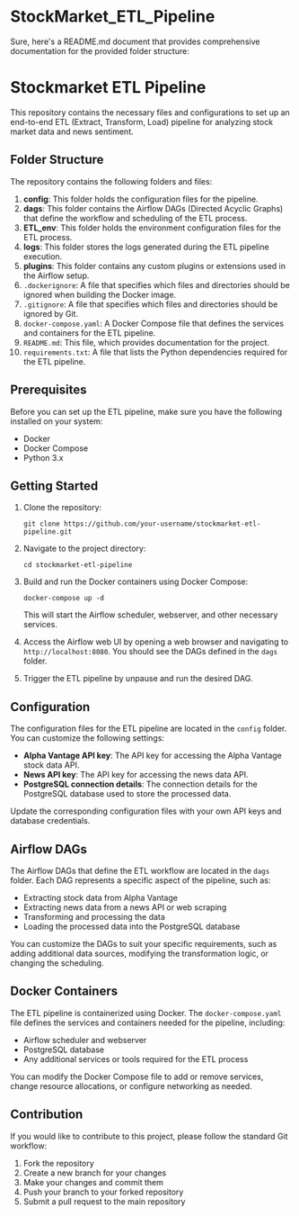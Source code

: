 # StockMarket_ETL_Pipeline
Sure, here's a README.md document that provides comprehensive documentation for the provided folder structure:

# Stockmarket ETL Pipeline

This repository contains the necessary files and configurations to set up an end-to-end ETL (Extract, Transform, Load) pipeline for analyzing stock market data and news sentiment.

## Folder Structure

The repository contains the following folders and files:

1. **config**: This folder holds the configuration files for the pipeline.
2. **dags**: This folder contains the Airflow DAGs (Directed Acyclic Graphs) that define the workflow and scheduling of the ETL process.
3. **ETL_env**: This folder holds the environment configuration files for the ETL process.
4. **logs**: This folder stores the logs generated during the ETL pipeline execution.
5. **plugins**: This folder contains any custom plugins or extensions used in the Airflow setup.
6. `.dockerignore`: A file that specifies which files and directories should be ignored when building the Docker image.
7. `.gitignore`: A file that specifies which files and directories should be ignored by Git.
8. `docker-compose.yaml`: A Docker Compose file that defines the services and containers for the ETL pipeline.
9. `README.md`: This file, which provides documentation for the project.
10. `requirements.txt`: A file that lists the Python dependencies required for the ETL pipeline.

## Prerequisites

Before you can set up the ETL pipeline, make sure you have the following installed on your system:

- Docker
- Docker Compose
- Python 3.x

## Getting Started

1. Clone the repository:

   ```
   git clone https://github.com/your-username/stockmarket-etl-pipeline.git
   ```

2. Navigate to the project directory:

   ```
   cd stockmarket-etl-pipeline
   ```

3. Build and run the Docker containers using Docker Compose:

   ```
   docker-compose up -d
   ```

   This will start the Airflow scheduler, webserver, and other necessary services.

4. Access the Airflow web UI by opening a web browser and navigating to `http://localhost:8080`. You should see the DAGs defined in the `dags` folder.

5. Trigger the ETL pipeline by unpause and run the desired DAG.

## Configuration

The configuration files for the ETL pipeline are located in the `config` folder. You can customize the following settings:

- **Alpha Vantage API key**: The API key for accessing the Alpha Vantage stock data API.
- **News API key**: The API key for accessing the news data API.
- **PostgreSQL connection details**: The connection details for the PostgreSQL database used to store the processed data.

Update the corresponding configuration files with your own API keys and database credentials.

## Airflow DAGs

The Airflow DAGs that define the ETL workflow are located in the `dags` folder. Each DAG represents a specific aspect of the pipeline, such as:

- Extracting stock data from Alpha Vantage
- Extracting news data from a news API or web scraping
- Transforming and processing the data
- Loading the processed data into the PostgreSQL database

You can customize the DAGs to suit your specific requirements, such as adding additional data sources, modifying the transformation logic, or changing the scheduling.

## Docker Containers

The ETL pipeline is containerized using Docker. The `docker-compose.yaml` file defines the services and containers needed for the pipeline, including:

- Airflow scheduler and webserver
- PostgreSQL database
- Any additional services or tools required for the ETL process

You can modify the Docker Compose file to add or remove services, change resource allocations, or configure networking as needed.

## Contribution

If you would like to contribute to this project, please follow the standard Git workflow:

1. Fork the repository
2. Create a new branch for your changes
3. Make your changes and commit them
4. Push your branch to your forked repository
5. Submit a pull request to the main repository
